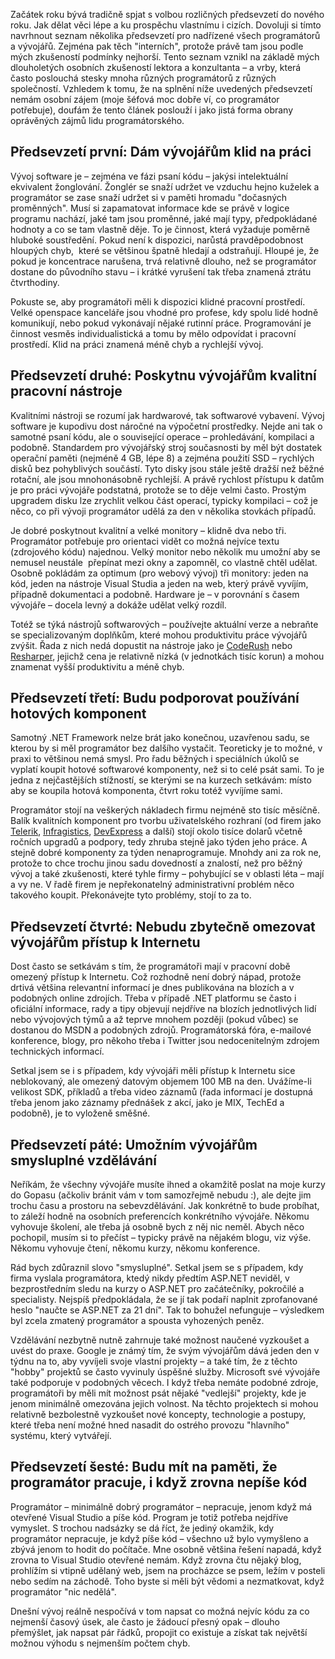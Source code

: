 <!-- dcterms:identifier = aspnetcz#365 -->
<!-- dcterms:title = Šest novoročních předsevzetí pro šéfy vývojářů -->
<!-- dcterms:abstract = Začátek roku bývá tradičně spjat s volbou rozličných předsevzetí do nového roku. Jak dělat věci lépe a ku prospěchu vlastnímu i cizích. Dovoluji si tímto navrhnout seznam pěti předsevzetí pro nadřízené všech programátorů a vývojářů. Tento seznam vznikl na základě mých dlouholetých osobních zkušeností lektora a konzultanta – a vrby, která často poslouchá stesky mnoha různých programátorů z různých společností. -->
<!-- x4w:category = Lidé a jiná zvěř -->
<!-- np9:authorId = 1 -->
<!-- np9:authorEmail = michal.valasek@altairis.cz -->
<!-- dcterms:creator = Michal Altair Valášek -->
<!-- dcterms:created = 2012-01-16T17:14:14.667+01:00 -->
<!-- dcterms:dateAccepted = 2012-01-16T17:14:00+01:00 -->
<!-- x4w:pictureWidth = 150 -->
<!-- x4w:pictureHeight = 150 -->
<!-- x4w:pictureUrl = /perex-pictures/20120116-sest-novorocnich-predsevzeti-pro-sefy-vyvojaru.jpg -->

Začátek roku bývá tradičně spjat s volbou rozličných předsevzetí do nového roku. Jak dělat věci lépe a ku prospěchu vlastnímu i cizích. Dovoluji si tímto navrhnout seznam několika předsevzetí pro nadřízené všech programátorů a vývojářů. Zejména pak těch "interních", protože právě tam jsou podle mých zkušeností podmínky nejhorší. Tento seznam vznikl na základě mých dlouholetých osobních zkušeností lektora a konzultanta – a vrby, která často poslouchá stesky mnoha různých programátorů z různých společností. Vzhledem k tomu, že na splnění níže uvedených předsevzetí nemám osobní zájem (moje šéfová moc dobře ví, co programátor potřebuje), doufám že tento článek poslouží i jako jistá forma obrany oprávěných zájmů lidu programátorského.

## Předsevzetí první: Dám vývojářům klid na práci

Vývoj software je – zejména ve fázi psaní kódu – jakýsi intelektuální ekvivalent žonglování. Žonglér se snaží udržet ve vzduchu hejno kuželek a programátor se zase snaží udržet si v paměti hromadu "dočasných proměnných". Musí si zapamatovat informace kde se právě v logice programu nachází, jaké tam jsou proměnné, jaké mají typy, předpokládané hodnoty a co se tam vlastně děje. To je činnost, která vyžaduje poměrně hluboké soustředění. Pokud není k dispozici, narůstá pravděpodobnost hloupých chyb,  které se většinou špatně hledají a odstraňují. Hloupé je, že pokud je koncentrace narušena, trvá relativně dlouho, než se programátor dostane do původního stavu – i krátké vyrušení tak třeba znamená ztrátu čtvrthodiny.

Pokuste se, aby programátoři měli k dispozici klidné pracovní prostředí. Velké openspace kanceláře jsou vhodné pro profese, kdy spolu lidé hodně komunikují, nebo pokud vykonávají nějaké rutinní práce. Programování je činnost vesměs individualistická a tomu by mělo odpovídat i pracovní prostředí. Klid na práci znamená méně chyb a rychlejší vývoj.

## Předsevzetí druhé: Poskytnu vývojářům kvalitní pracovní nástroje

Kvalitními nástroji se rozumí jak hardwarové, tak softwarové vybavení. Vývoj software je kupodivu dost náročné na výpočetní prostředky. Nejde ani tak o samotné psaní kódu, ale o související operace – prohledávání, kompilaci a podobně. Standardem pro vývojářský stroj současnosti by měl být dostatek operační paměti (nejméně 4 GB, lépe 8) a zejména použití SSD – rychlých disků bez pohyblivých součástí. Tyto disky jsou stále ještě dražší než běžné rotační, ale jsou mnohonásobně rychlejší. A právě rychlost přístupu k datům je pro práci vývojáře podstatná, protože se to děje velmi často. Prostým upgradem disku lze zrychlit velkou část operací, typicky kompilaci – což je něco, co při vývoji programátor udělá za den v několika stovkách případů.

Je dobré poskytnout kvalitní a velké monitory – klidně dva nebo tři. Programátor potřebuje pro orientaci vidět co možná nejvíce textu (zdrojového kódu) najednou. Velký monitor nebo několik mu umožní aby se nemusel neustále  přepínat mezi okny a zapomněl, co vlastně chtěl udělat. Osobně pokládám za optimum (pro webový vývoj) tři monitory: jeden na kód, jeden na nástroje Visual Studia a jeden na web, který právě vyvíjím, případně dokumentaci a podobně. Hardware je – v porovnání s časem vývojáře – docela levný a dokáže udělat velký rozdíl.

Totéž se týká nástrojů softwarových – používejte aktuální verze a nebraňte se specializovaným doplňkům, které mohou produktivitu práce vývojářů zvýšit. Řada z nich nedá dopustit na nástroje jako je [CodeRush](http://devexpress.com/Products/Visual_Studio_Add-in/Coding_Assistance/) nebo [Resharper](http://www.jetbrains.com/resharper/), jejichž cena je relativně nízká (v jednotkách tisíc korun) a mohou znamenat vyšší produktivitu a méně chyb.

## Předsevzetí třetí: Budu podporovat používání hotových komponent

Samotný .NET Framework nelze brát jako konečnou, uzavřenou sadu, se kterou by si měl programátor bez dalšího vystačit. Teoreticky je to možné, v praxi to většinou nemá smysl. Pro řadu běžných i speciálních úkolů se vyplatí koupit hotové softwarové komponenty, než si to celé psát sami. To je jedna z nejčastějších stížností, se kterými se na kurzech setkávám: místo aby se koupila hotová komponenta, čtvrt roku totéž vyvíjíme sami.

Programátor stojí na veškerých nákladech firmu nejméně sto tisíc měsíčně. Balík kvalitních komponent pro tvorbu uživatelského rozhraní (od firem jako [Telerik](http://www.telerik.com/), [Infragistics](http://www.infragistics.com/), [DevExpress](http://www.devexpress.com/) a další) stojí okolo tisíce dolarů včetně ročních upgradů a podpory, tedy zhruba stejně jako týden jeho práce. A stejně dobré komponenty za týden nenaprogramuje. Mnohdy ani za rok ne, protože to chce trochu jinou sadu dovedností a znalostí, než pro běžný vývoj a také zkušenosti, které tyhle firmy – pohybující se v oblasti léta – mají a vy ne. V řadě firem je nepřekonatelný administrativní problém něco takového koupit. Překonávejte tyto problémy, stojí to za to.

## Předsevzetí čtvrté: Nebudu zbytečně omezovat vývojářům přístup k Internetu

Dost často se setkávám s tím, že programátoři mají v pracovní době omezený přístup k Internetu. Což rozhodně není dobrý nápad, protože drtivá většina relevantní informací je dnes publikována na blozích a v podobných online zdrojích. Třeba v případě .NET platformu se často i oficiální informace, rady a tipy objevují nejdříve na blozích jednotlivých lidí nebo vývojových týmů a až teprve mnohem později (pokud vůbec) se dostanou do MSDN a podobných zdrojů. Programátorská fóra, e-mailové konference, blogy, pro někoho třeba i Twitter jsou nedocenitelným zdrojem technických informací.

Setkal jsem se i s případem, kdy vývojáři měli přístup k Internetu sice neblokovaný, ale omezený datovým objemem 100 MB na den. Uvážíme-li velikost SDK, příkladů a třeba video záznamů (řada informací je dostupná třeba jenom jako záznamy přednášek z akcí, jako je MIX, TechEd a podobně), je to vyloženě směšné.

## Předsevzetí páté: Umožním vývojářům smysluplné vzdělávání

Neříkám, že všechny vývojáře musíte ihned a okamžitě poslat na moje kurzy do Gopasu (ačkoliv bránit vám v tom samozřejmě nebudu :), ale dejte jim trochu času a prostoru na sebevzdělávání. Jak konkrétně to bude probíhat, to záleží hodně na osobních preferencích konkrétního vývojáře. Někomu vyhovuje školení, ale třeba já osobně bych z něj nic neměl. Abych něco pochopil, musím si to přečíst – typicky právě na nějakém blogu, viz výše. Někomu vyhovuje čtení, někomu kurzy, někomu konference.

Rád bych zdůraznil slovo "smysluplné". Setkal jsem se s případem, kdy firma vyslala programátora, ktedý nikdy předtím ASP.NET neviděl, v bezprostředním sledu na kurzy o ASP.NET pro začátečníky, pokročilé a specialisty. Nejspíš předpokládala, že se jí tak podaří naplnit zprofanované heslo "naučte se ASP.NET za 21 dní". Tak to bohužel nefunguje – výsledkem byl zcela zmatený programátor a spousta vyhozených peněz.

Vzdělávání nezbytně nutně zahrnuje také možnost naučené vyzkoušet a uvést do praxe. Google je známý tím, že svým vývojářům dává jeden den v týdnu na to, aby vyvíjeli svoje vlastní projekty – a také tím, že z těchto "hobby" projektů se často vyvinuly úspěšné služby. Microsoft své vývojáře také podporuje v podobných věcech. I když třeba nemáte podobné zdroje, programátoři by měli mít možnost psát nějaké "vedlejší" projekty, kde je jenom minimálně omezována jejich volnost. Na těchto projektech si mohou relativně bezbolestně vyzkoušet nové koncepty, technologie a postupy, které třeba není možné hned nasadit do ostrého provozu "hlavního" systému, který vytvářejí.

## Předsevzetí šesté: Budu mít na paměti, že programátor pracuje, i když zrovna nepíše kód

Programátor – minimálně dobrý programátor – nepracuje, jenom když má otevřené Visual Studio a píše kód. Program je totiž potřeba nejdříve vymyslet. S trochou nadsázky se dá říct, že jediný okamžik, kdy programátor nepracuje, je když píše kód – všechno už bylo vymyšleno a zbývá jenom to hodit do počítače. Mne osobně většina řešení napadá, když zrovna to Visual Studio otevřené nemám. Když zrovna čtu nějaký blog, prohlížím si vtipně udělaný web, jsem na procházce se psem, ležím v posteli nebo sedím na záchodě. Toho byste si měli být vědomi a nezmatkovat, když programátor "nic nedělá". 

Dnešní vývoj reálně nespočívá v tom napsat co možná nejvíc kódu za co nejmenší časový úsek, ale často je žádoucí přesný opak – dlouho přemýšlet, jak napsat pár řádků, propojit co existuje a získat tak největší možnou výhodu s nejmenším počtem chyb.